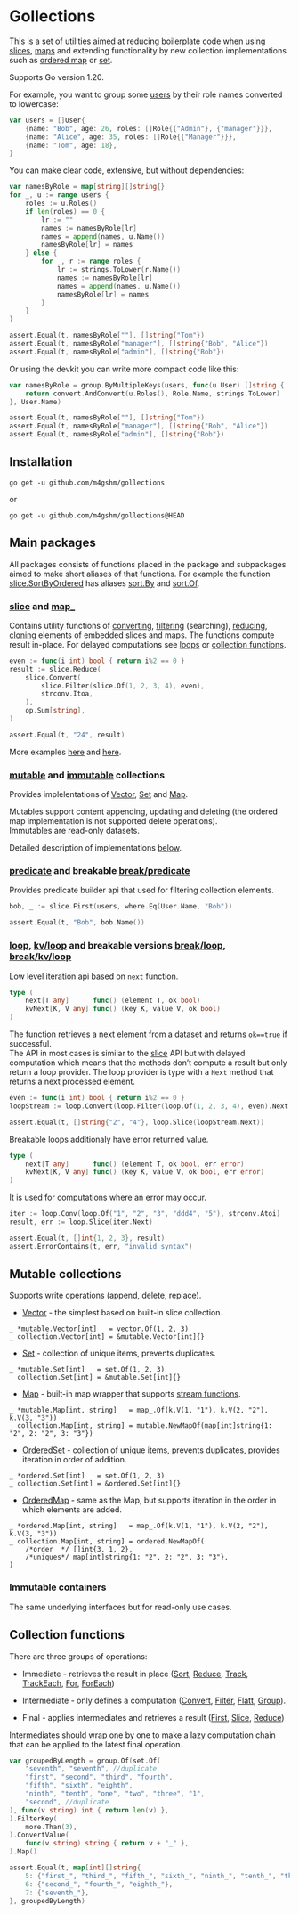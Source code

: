 # Gollections

This is a set of utilities aimed at reducing boilerplate code when using
[slices](./slice/api.go), [maps](./map_/api.go) and extending
functionality by new collection implementations such as [ordered
map](./collection/collection/mutable/omap/api.go) or
[set](./collection/collection/mutable/oset/api.go).

Supports Go version 1.20.

For example, you want to group some
[users](./internal/examples/boilerplate/user_type.go) by their role
names converted to lowercase:

``` go
var users = []User{
    {name: "Bob", age: 26, roles: []Role{{"Admin"}, {"manager"}}},
    {name: "Alice", age: 35, roles: []Role{{"Manager"}}},
    {name: "Tom", age: 18},
}
```

You can make clear code, extensive, but without dependencies:

``` go
var namesByRole = map[string][]string{}
for _, u := range users {
    roles := u.Roles()
    if len(roles) == 0 {
        lr := ""
        names := namesByRole[lr]
        names = append(names, u.Name())
        namesByRole[lr] = names
    } else {
        for _, r := range roles {
            lr := strings.ToLower(r.Name())
            names := namesByRole[lr]
            names = append(names, u.Name())
            namesByRole[lr] = names
        }
    }
}

assert.Equal(t, namesByRole[""], []string{"Tom"})
assert.Equal(t, namesByRole["manager"], []string{"Bob", "Alice"})
assert.Equal(t, namesByRole["admin"], []string{"Bob"})
```

Or using the devkit you can write more compact code like this:

``` go
var namesByRole = group.ByMultipleKeys(users, func(u User) []string {
    return convert.AndConvert(u.Roles(), Role.Name, strings.ToLower)
}, User.Name)

assert.Equal(t, namesByRole[""], []string{"Tom"})
assert.Equal(t, namesByRole["manager"], []string{"Bob", "Alice"})
assert.Equal(t, namesByRole["admin"], []string{"Bob"})
```

## Installation

``` console
go get -u github.com/m4gshm/gollections
```

or

``` console
go get -u github.com/m4gshm/gollections@HEAD
```

## Main packages

All packages consists of functions placed in the package and subpackages
aimed to make short aliases of that functions. For example the function
[slice.SortByOrdered](./slice/api.go#L459) has aliases
[sort.By](./slice/sort/api.go#L12) and
[sort.Of](./slice/sort/api.go#L23).

### [slice](./slice/api.go) and [map\_](./map_/api.go)

Contains utility functions of [converting](./slice/api.go#L156),
[filtering](./slice/api.go#L379) (searching),
[reducing](./slice/api.go#L464), [cloning](./map_/api.go#L90) elements
of embedded slices and maps. The functions compute result in-place. For
delayed computations see
[loops](#loop-kvloop-and-breakable-versions-breakloop-breakkvloop) or
[collection functions](#collection-functions).

``` go
even := func(i int) bool { return i%2 == 0 }
result := slice.Reduce(
    slice.Convert(
        slice.Filter(slice.Of(1, 2, 3, 4), even),
        strconv.Itoa,
    ),
    op.Sum[string],
)

assert.Equal(t, "24", result)
```

More examples
[here](./internal/examples/sliceexamples/slice_examples_test.go) and
[here](./internal/examples/mapexamples/map_examples_test.go).

### [mutable](./collection/mutable/api.go) and [immutable](./collection/immutable/api.go) collections

Provides implelentations of [Vector](./collection/iface.go#L25),
[Set](./collection/iface.go#L35) and [Map](./collection/iface.go#L41).

Mutables support content appending, updating and deleting (the ordered
map implementation is not supported delete operations).  
Immutables are read-only datasets.

Detailed description of implementations [below](#mutable-collections).

### [predicate](./predicate/api.go) and breakable [break/predicate](./predicate/api.go)

Provides predicate builder api that used for filtering collection
elements.

``` go
bob, _ := slice.First(users, where.Eq(User.Name, "Bob"))

assert.Equal(t, "Bob", bob.Name())
```

### [loop](./loop/api.go), [kv/loop](./kv/loop/api.go) and breakable versions [break/loop](./break/loop/api.go), [break/kv/loop](./break/kv/loop/api.go)

Low level iteration api based on `next` function.

``` go
type (
    next[T any]      func() (element T, ok bool)
    kvNext[K, V any] func() (key K, value V, ok bool)
)
```

The function retrieves a next element from a dataset and returns
`ok==true` if successful.  
The API in most cases is similar to the [slice](./slice/api.go) API but
with delayed computation which means that the methods don’t compute a
result but only return a loop provider. The loop provider is type with a
`Next` method that returns a next processed element.

``` go
even := func(i int) bool { return i%2 == 0 }
loopStream := loop.Convert(loop.Filter(loop.Of(1, 2, 3, 4), even).Next, strconv.Itoa)

assert.Equal(t, []string{"2", "4"}, loop.Slice(loopStream.Next))
```

Breakable loops additionaly have error returned value.

``` go
type (
    next[T any]      func() (element T, ok bool, err error)
    kvNext[K, V any] func() (key K, value V, ok bool, err error)
)
```

It is used for computations where an error may occur.

``` go
iter := loop.Conv(loop.Of("1", "2", "3", "ddd4", "5"), strconv.Atoi)
result, err := loop.Slice(iter.Next)

assert.Equal(t, []int{1, 2, 3}, result)
assert.ErrorContains(t, err, "invalid syntax")
```

## Mutable collections

Supports write operations (append, delete, replace).

- [Vector](./collection/mutable/vector/api.go) - the simplest based on
  built-in slice collection.

<!-- -->

    _ *mutable.Vector[int]   = vector.Of(1, 2, 3)
    _ collection.Vector[int] = &mutable.Vector[int]{}

- [Set](./collection/mutable/set/api.go) - collection of unique items,
  prevents duplicates.

<!-- -->

    _ *mutable.Set[int]   = set.Of(1, 2, 3)
    _ collection.Set[int] = &mutable.Set[int]{}

- [Map](./collection/mutable/map_/api.go) - built-in map wrapper that
  supports [stream functions](#stream-functions).

<!-- -->

    _ *mutable.Map[int, string]   = map_.Of(k.V(1, "1"), k.V(2, "2"), k.V(3, "3"))
    _ collection.Map[int, string] = mutable.NewMapOf(map[int]string{1: "2", 2: "2", 3: "3"})

- [OrderedSet](./collection/mutable/oset/api.go) - collection of unique
  items, prevents duplicates, provides iteration in order of addition.

<!-- -->

    _ *ordered.Set[int]   = set.Of(1, 2, 3)
    _ collection.Set[int] = &ordered.Set[int]{}

- [OrderedMap](./collection/mutable/omap/api.go) - same as the Map, but
  supports iteration in the order in which elements are added.

<!-- -->

    _ *ordered.Map[int, string]   = map_.Of(k.V(1, "1"), k.V(2, "2"), k.V(3, "3"))
    _ collection.Map[int, string] = ordered.NewMapOf(
        /*order  */ []int{3, 1, 2},
        /*uniques*/ map[int]string{1: "2", 2: "2", 3: "3"},
    )

### Immutable containers

The same underlying interfaces but for read-only use cases.

## Collection functions

There are three groups of operations:

- Immediate - retrieves the result in place
  ([Sort](./collection/mutable/vector.go#L322),
  [Reduce](./collection/immutable/vector.go#L154),
  [Track](./collection/immutable/vector.go#L111),
  [TrackEach](./collection/mutable/ordered/map.go#L182),
  [For](./collection/immutable/vector.go#L122),
  [ForEach](./collection/immutable/ordered/map.go#L175))

- Intermediate - only defines a computation
  ([Convert](./collection/api.go#L17),
  [Filter](./collection/immutable/ordered/set.go#L124),
  [Flatt](./collection/api.go#L36), [Group](./collection/api.go#L69)).

- Final - applies intermediates and retrieves a result
  ([First](./collection/api.go#L75),
  [Slice](./collection/immutable/ordered/set.go#L94),
  [Reduce](./collection/immutable/ordered/set.go#L146))

Intermediates should wrap one by one to make a lazy computation chain
that can be applied to the latest final operation.

``` go
var groupedByLength = group.Of(set.Of(
    "seventh", "seventh", //duplicate
    "first", "second", "third", "fourth",
    "fifth", "sixth", "eighth",
    "ninth", "tenth", "one", "two", "three", "1",
    "second", //duplicate
), func(v string) int { return len(v) },
).FilterKey(
    more.Than(3),
).ConvertValue(
    func(v string) string { return v + "_" },
).Map()

assert.Equal(t, map[int][]string{
    5: {"first_", "third_", "fifth_", "sixth_", "ninth_", "tenth_", "three_"},
    6: {"second_", "fourth_", "eighth_"},
    7: {"seventh_"},
}, groupedByLength)
```
